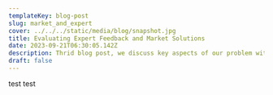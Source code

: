 ```yaml
---
templateKey: blog-post
slug: market_and_expert
cover: ../../../static/media/blog/snapshot.jpg
title: Evaluating Expert Feedback and Market Solutions
date: 2023-09-21T06:30:05.142Z
description: Thrid blog post, we discuss key aspects of our problem with an expert and evaluate existing products
draft: false
---
```

test test